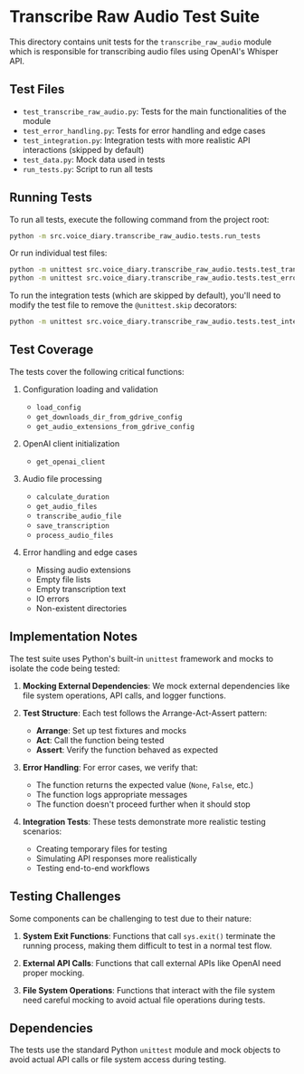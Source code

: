 # Transcribe Raw Audio Test Suite

This directory contains unit tests for the `transcribe_raw_audio` module which is responsible for transcribing audio files using OpenAI's Whisper API.

## Test Files

- `test_transcribe_raw_audio.py`: Tests for the main functionalities of the module
- `test_error_handling.py`: Tests for error handling and edge cases
- `test_integration.py`: Integration tests with more realistic API interactions (skipped by default)
- `test_data.py`: Mock data used in tests
- `run_tests.py`: Script to run all tests

## Running Tests

To run all tests, execute the following command from the project root:

```bash
python -m src.voice_diary.transcribe_raw_audio.tests.run_tests
```

Or run individual test files:

```bash
python -m unittest src.voice_diary.transcribe_raw_audio.tests.test_transcribe_raw_audio
python -m unittest src.voice_diary.transcribe_raw_audio.tests.test_error_handling
```

To run the integration tests (which are skipped by default), you'll need to modify the test file to remove the `@unittest.skip` decorators:

```bash
python -m unittest src.voice_diary.transcribe_raw_audio.tests.test_integration
```

## Test Coverage

The tests cover the following critical functions:

1. Configuration loading and validation
   - `load_config`
   - `get_downloads_dir_from_gdrive_config`
   - `get_audio_extensions_from_gdrive_config`

2. OpenAI client initialization
   - `get_openai_client`

3. Audio file processing
   - `calculate_duration`
   - `get_audio_files`
   - `transcribe_audio_file`
   - `save_transcription`
   - `process_audio_files`

4. Error handling and edge cases
   - Missing audio extensions
   - Empty file lists
   - Empty transcription text
   - IO errors
   - Non-existent directories

## Implementation Notes

The test suite uses Python's built-in `unittest` framework and mocks to isolate the code being tested:

1. **Mocking External Dependencies**: We mock external dependencies like file system operations, API calls, and logger functions.

2. **Test Structure**: Each test follows the Arrange-Act-Assert pattern:
   - **Arrange**: Set up test fixtures and mocks
   - **Act**: Call the function being tested
   - **Assert**: Verify the function behaved as expected

3. **Error Handling**: For error cases, we verify that:
   - The function returns the expected value (`None`, `False`, etc.)
   - The function logs appropriate messages
   - The function doesn't proceed further when it should stop

4. **Integration Tests**: These tests demonstrate more realistic testing scenarios:
   - Creating temporary files for testing
   - Simulating API responses more realistically
   - Testing end-to-end workflows

## Testing Challenges

Some components can be challenging to test due to their nature:

1. **System Exit Functions**: Functions that call `sys.exit()` terminate the running process, making them difficult to test in a normal test flow.

2. **External API Calls**: Functions that call external APIs like OpenAI need proper mocking.

3. **File System Operations**: Functions that interact with the file system need careful mocking to avoid actual file operations during tests.

## Dependencies

The tests use the standard Python `unittest` module and mock objects to avoid actual API calls or file system access during testing. 